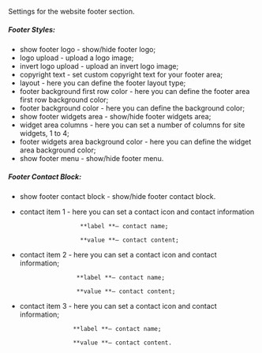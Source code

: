 Settings for the website footer section.



##### Footer Styles:

* show footer logo - show/hide footer logo;
* logo upload - upload a logo image;
* invert logo upload - upload an invert logo image;
* copyright text - set custom copyright text for your footer area;
* layout - here you can define the footer layout type;
* footer background first row color - here you can define the footer area first row background color;
* footer background color - here you can define the background color;
* show footer widgets area - show/hide footer widgets area;
* widget area columns - here you can set a number of columns for site widgets, 1 to 4;
* footer widgets area background color - here you can define the widget area background color;
* show footer menu - show/hide footer menu.



##### Footer Contact Block:

* show footer contact block - show/hide footer contact block.

* contact item 1 - here you can set a contact icon and contact information

                       **label **– contact name;

                       **value **– contact content;

* contact item 2 - here you can set a contact icon and contact information;

                      **label **– contact name;

                      **value **– contact content;

* contact item 3 - here you can set a contact icon and contact information;

                     **label **– contact name;

                     **value **– contact content.




